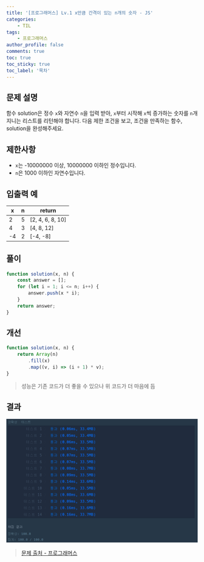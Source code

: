 ```yaml
---
title: '[프로그래머스] Lv.1 x만큼 간격이 있는 n개의 숫자 - JS'
categories:
    - TIL
tags:
    - 프로그래머스
author_profile: false
comments: true
toc: true
toc_sticky: true
toc_label: '목차'
---
```


## 문제 설명

함수 solution은 정수 `x`와 자연수 `n`을 입력 받아, `x`부터 시작해 `x`씩 증가하는 숫자를 `n`개 지니는 리스트를 리턴해야 합니다. 다음 제한 조건을 보고, 조건을 만족하는 함수, solution을 완성해주세요.

## 제한사항

-   `x`는 -10000000 이상, 10000000 이하인 정수입니다.
-   `n`은 1000 이하인 자연수입니다.

## 입출력 예

| x   | n   | return           |
| --- | --- | ---------------- |
| 2   | 5   | [2, 4, 6, 8, 10] |
| 4   | 3   | [4, 8, 12]       |
| -4  | 2   | [-4, -8]         |

## 풀이

```javascript
function solution(x, n) {
    const answer = [];
    for (let i = 1; i <= n; i++) {
        answer.push(x * i);
    }
    return answer;
}
```

## 개선

```javascript
function solution(x, n) {
    return Array(n)
        .fill(x)
        .map((v, i) => (i + 1) * v);
}
```

> 성능은 기존 코드가 더 좋을 수 있으나 위 코드가 더 마음에 듬

## 결과

![result](/assets/images/2023/08/21/algorithm-06-result.png)

> [문제 출처 - 프로그래머스](https://school.programmers.co.kr/learn/courses/30/lessons/12954)
